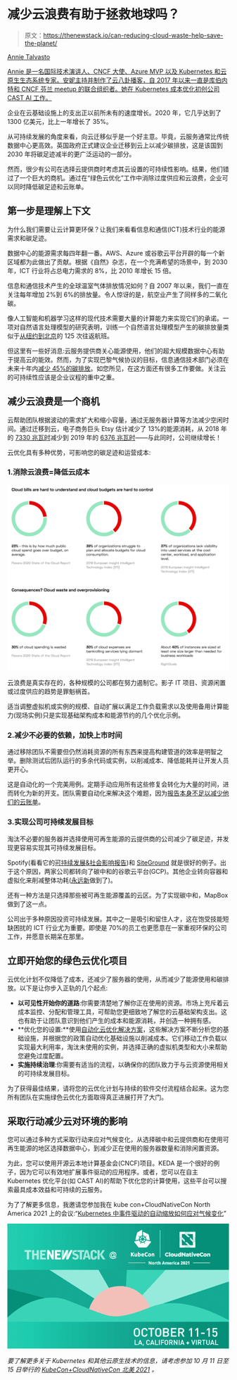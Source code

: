 # 减少云浪费有助于拯救地球吗？

> 原文：<https://thenewstack.io/can-reducing-cloud-waste-help-save-the-planet/>

[](https://www.linkedin.com/in/talvasto/)

[Annie Talvasto](https://www.linkedin.com/in/talvasto/)

[Annie 是一名国际技术演讲人、CNCF 大使、Azure MVP 以及 Kubernetes 和云原生生态系统专家。安妮主持并制作了云八卦播客，自 2017 年以来一直是库伯内特和 CNCF 芬兰 meetup 的联合组织者。她在 Kubernetes 成本优化初创公司 CAST AI 工作。](https://www.linkedin.com/in/talvasto/)

[](https://www.linkedin.com/in/talvasto/)[](https://www.linkedin.com/in/talvasto/)

企业在云基础设施上的支出正以前所未有的速度增长。2020 年，它几乎达到了 1300 亿美元，比上一年增长了 35%。

从可持续发展的角度来看，向云迁移似乎是一个好主意。毕竟，云服务通常比传统数据中心更高效。英国政府正式建议企业迁移到云上以减少碳排放，这是该国到 2030 年将碳足迹减半的更广泛运动的一部分。

然而，很少有公司在选择云提供商时考虑其云设置的可持续性影响。结果，他们错过了一个巨大的商机。通过在“绿色云优化”工作中消除过度供应和云浪费，企业可以同时降低碳足迹和云账单。

## 第一步是理解上下文

为什么我们需要让云计算更环保？让我们来看看信息和通信(ICT)技术行业的能源需求和碳足迹。

数据中心的能源需求每四年翻一番。AWS、Azure 或谷歌云平台开辟的每一个新区域都为此做出了贡献。根据《自然》杂志，在一个充满希望的场景中，到 2030 年，ICT 行业将占总电力需求的 8%，比 2010 年增长 15 倍。

信息和通信技术产生的全球温室气体排放情况如何？自 2007 年以来，我们一直在关注每年增加 2%到 6%的排放量。令人惊讶的是，航空业产生了同样多的二氧化碳。

像人工智能和机器学习这样的现代技术需要大量的计算能力来实现它们的承诺。一项对自然语言处理模型的研究表明，训练一个自然语言处理模型产生的碳排放量类似于[从纽约到北京](https://medium.com/@AINowInstitute/ai-and-climate-change-how-theyre-connected-and-what-we-can-do-about-it-6aa8d0f5b32c)的 125 次往返航班。

但这里有一些好消息:云服务提供商关心能源使用，他们的超大规模数据中心有助于提高云的能效。然而，为了实现巴黎气候协议的目标，信息通信技术部门必须在未来十年内[减少 45%的碳排放](https://www.itu.int/en/mediacentre/Pages/PR04-2020-ICT-industry-to-reduce-greenhouse-gas-emissions-by-45-percent-by-2030.aspx)。如您所见，在这方面还有很多工作要做。关注云的可持续性应该是企业议程的重中之重。

## 减少云浪费是一个商机

云帮助团队根据波动的需求扩大和缩小容量，通过无服务器计算等方法减少空闲时间。通过迁移到云，电子商务巨头 Etsy 估计减少了 13%的能源消耗，从 2018 年的 [7330 兆瓦时](http://d18rn0p25nwr6d.cloudfront.net/CIK-0001370637/b623b087-72ec-433b-85e6-0c82301d1f80.pdf)减少到 2019 年的 [6376 兆瓦时](https://d18rn0p25nwr6d.cloudfront.net/CIK-0001370637/d63aa848-ac0c-474c-9350-5b18888e84bf.pdf)——与此同时，公司继续增长！

云优化具有多种优势，可影响您的碳足迹和运营成本:

### 1.消除云浪费=降低云成本

![](img/d764417223cd2e089cabf2be0ac5ded4.png)

云浪费是真实存在的，各种规模的公司都在努力遏制它。影子 IT 项目、资源闲置或过度供应的趋势是罪魁祸首。

适当调整虚拟机或实例的规模、自动扩展以满足工作负载需求以及使用备用计算能力(现场实例)只是实现基础架构成本和能源节约的几个优化示例。

### 2.减少不必要的依赖，加快上市时间

通过移除团队不需要但仍然消耗资源的所有东西来提高构建管道的效率是明智之举。删除测试后团队运行的多余代码或实例，以削减成本、降低能耗并让开发人员更开心。

这是自动化的一个完美用例。定期手动应用所有这些修复会转化为大量的时间，进而转化为新的开支。团队需要自动化来解决这个难题，因为[报告本身不足以减少他们的云账单](https://cast.ai/blog/cloud-cost-reporting-alone-isnt-going-to-cut-your-aws-bill/)。

### 3.实现公司可持续发展目标

淘汰不必要的服务器并选择使用可再生能源的云提供商的公司减少了碳足迹，并发现更容易实现其可持续发展目标。

Spotify(看看它的[可持续发展&社会影响报告](http://q4live.s22.clientfiles.s3-website-us-east-1.amazonaws.com/540910603/files/doc_downloads/govDocs/2019/03/2018-Spotify-Sustainability-Report-FINAL.pdf))和 [SiteGround](https://www.siteground.com/blog/moving-to-google-cloud/) 就是很好的例子。出于这个原因，两家公司都转向了碳中和的谷歌云平台(GCP)。其他企业转向容器和虚拟化来削减整体功耗([永远新](https://www.forevernew.com.au/fn-environment)做到了)。

还有一种方法是只选择那些被可再生能源覆盖的云区。为了实现碳中和，MapBox 做到了这一点。

公司出于多种原因投资可持续发展。其中之一是吸引和留住人才，这在饱受技能短缺困扰的 ICT 行业尤为重要。即使是 70%的员工也更愿意在一家重视环保的公司工作，并愿意长期呆在那里。

## 立即开始您的绿色云优化项目

云优化计划不仅降低了成本，还减少了服务器的使用，从而减少了能源使用和碳排放。以下是让你步入正轨的几个起点:

*   **以可见性开始你的道路**:你需要清楚地了解你正在使用的资源。市场上充斥着云成本监控、分配和管理工具，可帮助您更细致地了解您的云基础架构支出。这也有助于让团队意识到他们产生的成本和能源消耗，并创造一种拥有感。
*   **优化您的设置:**使用[自动化云优化解决方案](https://cast.ai/blog/cloud-automation-in-2021-the-new-normal-in-the-tech-industry/)，这些解决方案不断分析您的基础设施，并根据您的政策自动优化基础设施以削减成本。它们移动工作负载以实现最大利用率，淘汰未使用的实例，并选择正确的虚拟机类型和大小来帮助您避免过度配置。
*   **实施持续治理**:你需要有适当的流程，以确保你的团队致力于与云资源使用相关的可持续发展目标。

为了获得最佳结果，请将您的云优化计划与持续的软件交付流程结合起来。这为您所有团队在实施绿色云优化方面取得真正进展打开了大门。

## 采取行动减少云对环境的影响

您可以通过多种方式采取行动来应对气候变化，从选择碳中和云提供商和在使用可再生能源的地区选择数据中心，到减少正在使用的服务器数量和消除闲置资源。

为此，您可以使用开源云本地计算基金会(CNCF)项目。KEDA 是一个很好的例子，因为它可以有效地扩展事件驱动的应用程序。或者，您可以在自主 Kubernetes 优化平台(如 CAST AI)的帮助下优化您的计算使用，这些平台可以搜索最具成本效益和可持续的云服务。

为了了解更多信息，我邀请您参加我在 kube con+CloudNativeCon North America 2021 上的会议:“[Kubernetes 中事件驱动的自动缩放如何应对气候变化](https://sched.co/lV4B)”

![](img/f620400d3f58d723440a85aa65739860.png)

*要了解更多关于 Kubernetes 和其他云原生技术的信息，请考虑参加 10 月 11 日至 15 日举行的 [KubeCon+CloudNativeCon 北美 2021](https://events.linuxfoundation.org/kubecon-cloudnativecon-north-america/) 。*

<svg xmlns:xlink="http://www.w3.org/1999/xlink" viewBox="0 0 68 31" version="1.1"><title>Group</title> <desc>Created with Sketch.</desc></svg>